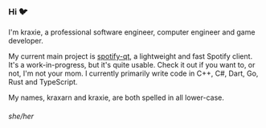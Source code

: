 ### Hi :bird:

I'm kraxie, a professional software engineer, computer engineer and game developer.

My current main project is [spotify-qt](https://github.com/kraxarn/spotify-qt), a lightweight and fast Spotify client. It's a work-in-progress, but it's quite usable. Check it out if you want to, or not, I'm not your mom. I currently primarily write code in C++, C#, Dart, Go, Rust and TypeScript.

My names, kraxarn and kraxie, are both spelled in all lower-case.

###### *she/her*
